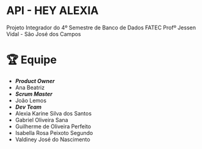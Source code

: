 # API - HEY ALEXIA
Projeto Integrador do 4º Semestre de Banco de Dados
FATEC Profº Jessen Vidal - São José dos Campos

# :trophy: Equipe
- ***Product Owner***
- Ana Beatriz
- ***Scrum Master***
- João Lemos
- ***Dev Team***
- Alexia Karine Silva dos Santos
- Gabriel Oliveira Sana
- Guilherme de Oliveira Perfeito
- Isabella Rosa Peixoto Segundo
- Valdiney José do Nascimento
